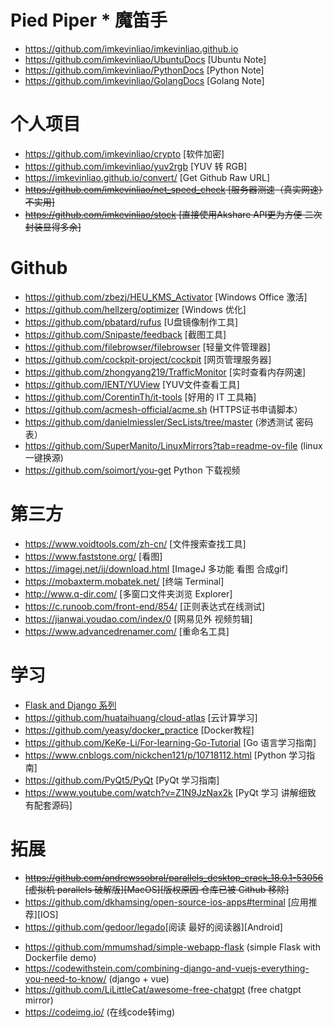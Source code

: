 # Pied Piper * 魔笛手
- <https://github.com/imkevinliao/imkevinliao.github.io>
- <https://github.com/imkevinliao/UbuntuDocs> [Ubuntu Note]
- <https://github.com/imkevinliao/PythonDocs> [Python Note]
- <https://github.com/imkevinliao/GolangDocs> [Golang Note]
# 个人项目
- <https://github.com/imkevinliao/crypto> [软件加密]
- <https://github.com/imkevinliao/yuv2rgb> [YUV 转 RGB]
- <https://imkevinliao.github.io/convert/> [Get Github Raw URL]
- ~~<https://github.com/imkevinliao/net_speed_check> [服务器测速（真实网速）不实用]~~
- ~~<https://github.com/imkevinliao/stock> [直接使用Akshare API更为方便 二次封装显得多余]~~
# Github
- <https://github.com/zbezj/HEU_KMS_Activator> [Windows Office 激活]
- <https://github.com/hellzerg/optimizer> [Windows 优化]
- <https://github.com/pbatard/rufus> [U盘镜像制作工具]
- <https://github.com/Snipaste/feedback> [截图工具]
- <https://github.com/filebrowser/filebrowser> [轻量文件管理器]
- <https://github.com/cockpit-project/cockpit> [网页管理服务器]
- <https://github.com/zhongyang219/TrafficMonitor> [实时查看内存网速]
- <https://github.com/IENT/YUView> [YUV文件查看工具]
- <https://github.com/CorentinTh/it-tools> [好用的 IT 工具箱]
- <https://github.com/acmesh-official/acme.sh> (HTTPS证书申请脚本）
- <https://github.com/danielmiessler/SecLists/tree/master> (渗透测试 密码表）
- <https://github.com/SuperManito/LinuxMirrors?tab=readme-ov-file> (linux 一键换源)
- <https://github.com/soimort/you-get> Python 下载视频
# 第三方
- <https://www.voidtools.com/zh-cn/> [文件搜索查找工具]
- <https://www.faststone.org/> [看图]
- <https://imagej.net/ij/download.html> [ImageJ 多功能 看图 合成gif]
- <https://mobaxterm.mobatek.net/> [终端 Terminal]
- <http://www.q-dir.com/> [多窗口文件夹浏览 Explorer]
- <https://c.runoob.com/front-end/854/> [正则表达式在线测试]
- <https://jianwai.youdao.com/index/0> [网易见外 视频剪辑]
- <https://www.advancedrenamer.com/> [重命名工具]
# 学习
- [Flask and Django 系列](./markdown/website.md)
- <https://github.com/huataihuang/cloud-atlas> [云计算学习]
- <https://github.com/yeasy/docker_practice> [Docker教程]
- <https://github.com/KeKe-Li/For-learning-Go-Tutorial> [Go 语言学习指南]
- <https://www.cnblogs.com/nickchen121/p/10718112.html> [Python 学习指南]
- <https://github.com/PyQt5/PyQt> [PyQt 学习指南]
- <https://www.youtube.com/watch?v=Z1N9JzNax2k> [PyQt 学习 讲解细致 有配套源码]
# 拓展
- ~~<https://github.com/andrewssobral/parallels_desktop_crack_18.0.1-53056> [虚拟机 parallels 破解版][MacOS][版权原因 仓库已被 Github 移除]~~
- <https://github.com/dkhamsing/open-source-ios-apps#terminal> [应用推荐][IOS]
- <https://github.com/gedoor/legado>[阅读 最好的阅读器][Android]
* <https://github.com/mmumshad/simple-webapp-flask> (simple Flask with Dockerfile demo)
* <https://codewithstein.com/combining-django-and-vuejs-everything-you-need-to-know/> (django + vue)
* <https://github.com/LiLittleCat/awesome-free-chatgpt> (free chatgpt mirror)
* <https://codeimg.io/> (在线code转img)

